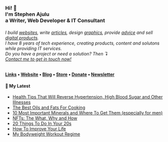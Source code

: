   <!-- Hi there! Feel free to make this your own but don't use my data. Attributions are welcomed --> 
<h3>Hi! 👋<br>I'm Stephen Ajulu<br>a Writer, Web Developer & IT Consultant</h3>
<h6>I build <a href="https://stephenajulu.com/portfolio">websites</a>, write <a href="https://stephenajulu.com/blog">articles</a>, design <a href="https://stephenajulu.com/portfolio">graphics</a>, provide <a href="https://stephenajulu.com/book-a-consultation">advice</a> and sell <a href="https://stephenajulu.com/store">digital products</a>.<br>I have 8 years of tech experience, creating products, content and solutons while providing IT services.<br>Do you have a project or need a solution? Then ↴<br><a href="https://stephenajulu.com/contact">Contact me to get in touch now!</a></h6>

<h4> <a href="https://stephenajulu.com/links">Links</a> • <a href="https://stephenajulu.com">Website</a> • <a href="https://stephenajulu.com/blog">Blog</a> • <a href="https://stephenajulu.com/store">Store</a> • <a href="https://www.paypal.com/donate/?hosted_button_id=SLNMRAJ59LRC8">Donate</a> • <a href="https://stephenajulu.substack.com">Newsletter</a></h4>

<h4>📕 My Latest</h4>

<!-- BLOG-POST-LIST:START -->
- [Health Tips That Will Reverse Hypertension, High Blood Sugar and Other Illnesses](https://stephenajulu.com/blog/health-tips-that-will-reverse-hypertension-high-blood-sugar-and-other-illnesses/)
- [The Best Oils and Fats For Cooking](https://stephenajulu.com/blog/the-best-oils-and-fats-for-cooking/)
- [10 Most Important Minerals and Where To Get Them &lpar;especially for men&rpar;](https://stephenajulu.com/blog/10-most-important-minerals-and-where-to-get-them-especially-for-men/)
- [NFTs: The What, Why and How](https://stephenajulu.com/blog/nfts-the-whats-whys-and-hows/)
- [20 Things To Do In Your 20s](https://stephenajulu.com/blog/20-things-to-do-in-your-20s/)
- [How To Improve Your Life](https://stephenajulu.com/blog/how-to-improve-your-life/)
- [My Bodyweight Workout Regime](https://stephenajulu.com/blog/my-bodyweight-workout-regime/)
<!-- BLOG-POST-LIST:END -->

